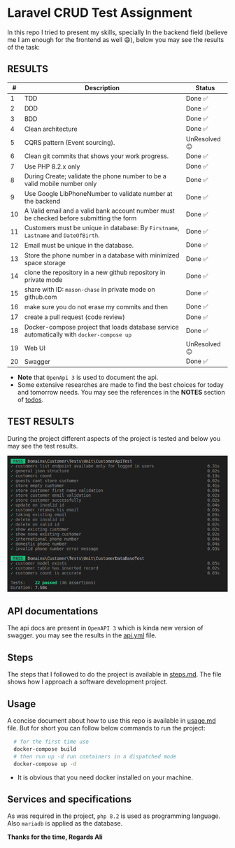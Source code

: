 # Laravel CRUD Test Assignment
In this repo I tried to present my skills, specially In the backend field (believe me I am enough for the frontend as well 😄), below you may see the results of the task:


## RESULTS
| # 	| Description                                      	| Status 	|
|---	|--------------------------------------------------	|--------	|
| 1 	| TDD                                              	| Done ✅ 	|
| 2 	| DDD                                              	| Done ✅ 	|
| 3 	| BDD                                              	| Done ✅ 	|
| 4 	| Clean architecture                               	| Done ✅ 	|
| 5 	| CQRS pattern (Event sourcing).                   	| UnResolved 😐 	|
| 6 	| Clean git commits that shows your work progress. 	| Done ✅ 	|
| 7 	| Use PHP 8.2.x only                               	| Done ✅ 	|
| 8 	| During Create; validate the phone number to be a valid mobile number only                       	| Done ✅ 	|
| 9 	| Use Google LibPhoneNumber to validate number at the backend                                     	| Done ✅ 	|
| 10 	| A Valid email and a valid bank account number must be checked before submitting the form        	| Done ✅ 	|
| 11 	| Customers must be unique in database: By ```Firstname```, ```Lastname``` and ```DateOfBirth```. 	| Done ✅ 	|
| 12 	| Email must be unique in the database.                                                           	| Done ✅ 	|
| 13 	| Store the phone number in a database with minimized space storage                               	| Done ✅ 	|
| 14 	| clone the repository in a new github repository in private mode 	| Done ✅     	|
| 15 	| share with ID: ```mason-chase``` in private mode on github.com  	| Done ✅     	|
| 16 	| make sure you do not erase my commits and then                  	| Done ✅     	|
| 17 	| create a pull request (code review)                             	| Done ✅ 	|
| 18 	| Docker-compose project that loads database service automatically with ```docker-compose up``` 	| Done ✅ 	|
| 19 	| Web UI      	| UnResolved 😐 	|
| 20 	| Swagger     	| Done ✅ 	|

* **Note** that ```OpenApi 3``` is used to document the api.
* Some extensive researches are made to find the best choices for today and tomorrow needs. You may see the references in the **NOTES** section of [todos](./todos.md). 

## TEST RESULTS
During the project different aspects of the project is tested and below you may see the test results.

![](./Domains/Customer/docs/test_results.png)

## API documentations
The api docs are present in ```OpenAPI 3``` which is kinda new version of swagger. you may see the results in the [api.yml](./Domains/Customer/docs/api.yml) file.

## Steps
The steps that I followed to do the project is available in [steps.md](./Domains/Customer/docs/Steps.md). The file shows how I approach a software development project. 

## Usage
A concise document about how to use this repo is available in [usage.md](./Domains/Customer/docs/usage.md) file.
But for short you can follow below commands to run the project:
```bash
  # for the first time use 
  docker-compose build
  # then run up -d run containers in a dispatched mode
  docker-compose up -d
```
* It is obvious that you need docker installed on your machine.

## Services and specifications
As was required in the project, ```php 8.2``` is used as programming language. Also ```mariadb``` is applied as the database. 

**Thanks for the time, Regards Ali**